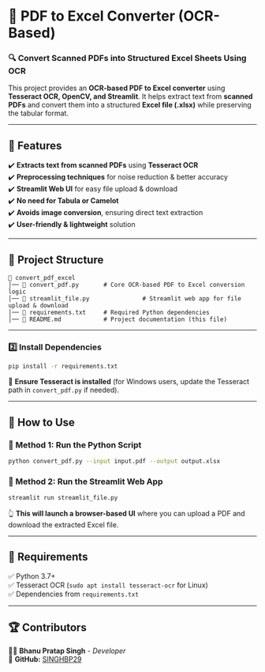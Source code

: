 
# 📝 PDF to Excel Converter (OCR-Based)  

### 🔍 Convert Scanned PDFs into Structured Excel Sheets Using OCR  

This project provides an **OCR-based PDF to Excel converter** using **Tesseract OCR, OpenCV, and Streamlit**. It helps extract text from **scanned PDFs** and convert them into a structured **Excel file (.xlsx)** while preserving the tabular format.  

---

## 🚀 Features  

✔️ **Extracts text from scanned PDFs** using **Tesseract OCR**  
✔️ **Preprocessing techniques** for noise reduction & better accuracy  
✔️ **Streamlit Web UI** for easy file upload & download  
✔️ **No need for Tabula or Camelot**  
✔️ **Avoids image conversion**, ensuring direct text extraction  
✔️ **User-friendly & lightweight** solution  

---

## 📂 Project Structure  

```
📁 convert_pdf_excel  
│── 📜 convert_pdf.py       # Core OCR-based PDF to Excel conversion logic  
│── 📜 streamlit_file.py               # Streamlit web app for file upload & download  
│── 📜 requirements.txt     # Required Python dependencies  
│── 📜 README.md            # Project documentation (this file)  
```

---

### 2️⃣ Install Dependencies  
```bash
pip install -r requirements.txt
```

🔹 **Ensure Tesseract is installed** (for Windows users, update the Tesseract path in `convert_pdf.py` if needed).  

---

## 🎯 How to Use  

### 📌 Method 1: Run the Python Script  
```bash
python convert_pdf.py --input input.pdf --output output.xlsx  
```

### 📌 Method 2: Run the Streamlit Web App  
```bash
streamlit run streamlit_file.py  
```

👆 **This will launch a browser-based UI** where you can upload a PDF and download the extracted Excel file.  

---

## 📌 Requirements  

✅ Python 3.7+  
✅ Tesseract OCR (`sudo apt install tesseract-ocr` for Linux)  
✅ Dependencies from `requirements.txt`  

---

## 🏆 Contributors  

👨‍💻 **Bhanu Pratap Singh** - *Developer*  
📌 **GitHub:** [SINGHBP29](https://github.com/SINGHBP29/)  

